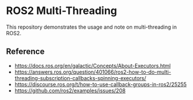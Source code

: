 # ROS2 Multi-Threading

This repository demonstrates the usage and note on multi-threading in ROS2.

## Reference
- https://docs.ros.org/en/galactic/Concepts/About-Executors.html
- https://answers.ros.org/question/401066/ros2-how-to-do-multi-threading-subscription-callbacks-spinning-executors/
- https://discourse.ros.org/t/how-to-use-callback-groups-in-ros2/25255
- https://github.com/ros2/examples/issues/208
